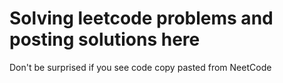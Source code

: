 # Solving leetcode problems and posting solutions here

Don't be surprised if you see code copy pasted from NeetCode
